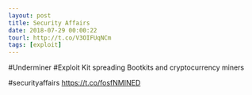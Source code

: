 ```yaml
---
layout: post
title: Security Affairs
date: 2018-07-29 00:00:22
tourl: http://t.co/V3OIFUqNCm
tags: [exploit]
---
```

#Underminer #Exploit Kit spreading Bootkits and cryptocurrency miners

#securityaffairs https://t.co/fosfNMINED